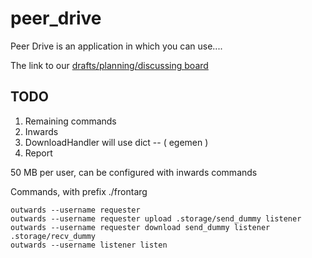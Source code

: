 # peer_drive
Peer Drive is an application in which you can use....


The link to our [drafts/planning/discussing board](https://docs.google.com/document/d/1fIt-3OlS1rq3Psr3nO3Wx8RwBr8sDtzMorHkNfZfd9Y/edit?usp=sharing)

## TODO
1. Remaining commands 
1. Inwards
1. DownloadHandler will use dict -- ( egemen )
1. Report

50 MB per user, can be configured with inwards commands

Commands, with prefix ./frontarg
```
outwards --username requester
outwards --username requester upload .storage/send_dummy listener
outwards --username requester download send_dummy listener .storage/recv_dummy
outwards --username listener listen
```